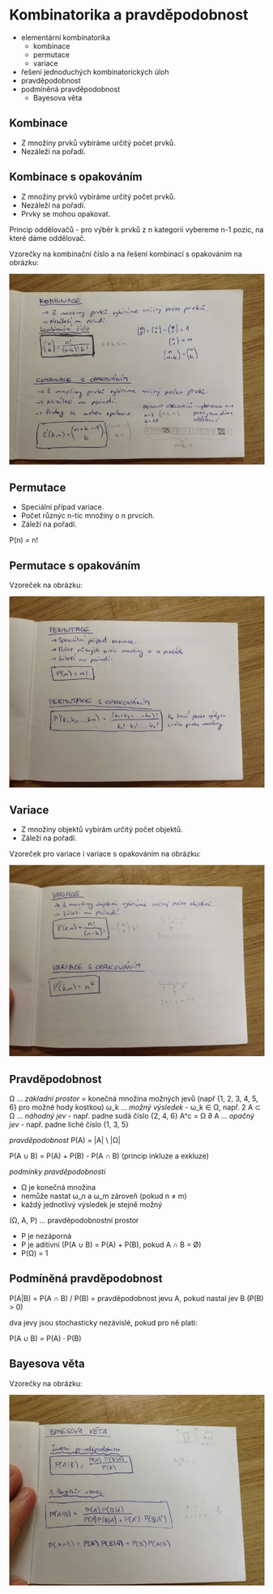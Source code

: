 # Kombinatorika a pravděpodobnost
- elementární kombinatorika
    - kombinace
    - permutace
    - variace
- řešení jednoduchých kombinatorických úloh
- pravděpodobnost
- podmíněná pravděpodobnost
    - Bayesova věta

## Kombinace
- Z množiny prvků vybíráme určitý počet prvků.
- Nezáleží na pořadí.

## Kombinace s opakováním
- Z množiny prvků vybíráme určitý počet prvků.
- Nezáleží na pořadí.
- Prvky se mohou opakovat.

Princip oddělovačů - pro výběr k prvků z n kategorií vybereme n-1 pozic, na které dáme oddělovač.

Vzorečky na kombinační číslo a na řešení kombinací s opakováním na obrázku:

![](06/IMG_4622.JPG)

## Permutace
- Speciální případ variace.
- Počet různýc n-tic množiny o n prvcích.
- Záleží na pořadí.

P(n) = n!

## Permutace s opakováním
Vzoreček na obrázku:

![](06/IMG_4623.JPG)

## Variace
- Z množiny objektů vybírám určitý počet objektů.
- Záleží na pořadí.

Vzoreček pro variace i variace s opakováním na obrázku:

![](06/IMG_4624.JPG)

## Pravděpodobnost
Ω ... _základní prostor_ = konečná množina možných jevů (např {1, 2, 3, 4, 5, 6} pro možné hody kostkou)
ω_k ... _možný výsledek_ - ω_k ∈ Ω, např. 2
A ⊂ Ω ... _náhodný jev_ - např. padne sudá číslo {2, 4, 6}
A^c = Ω ∂ A ... _opačný jev_ - např. padne liché číslo {1, 3, 5}

_pravděpodobnost_
P(A) = |A| \ |Ω|

P(A ∪ B) = P(A) + P(B) - P(A ∩ B) (princip inkluze a exkluze)

_podmínky pravděpodobnosti_
- Ω je konečná množina
- nemůže nastat ω_n a ω_m zároveň (pokud n ≠ m)
- každý jednotlivý výsledek je stejně možný

(Ω, A, P) ... pravděpodobnostní prostor
- P je nezáporná
- P je aditivní (P(A ∪ B) = P(A) + P(B), pokud A ∩ B = Ø)
- P(Ω) = 1

## Podmíněná pravděpodobnost
P(A|B) = P(A ∩ B) / P(B) = pravděpodobnost jevu A, pokud nastal jev B (P(B) > 0)

dva jevy jsou stochasticky nezávislé, pokud pro ně platí:

P(A ∪ B) = P(A) · P(B)

## Bayesova věta
Vzorečky na obrázku:

![](06/IMG_4627.JPG)